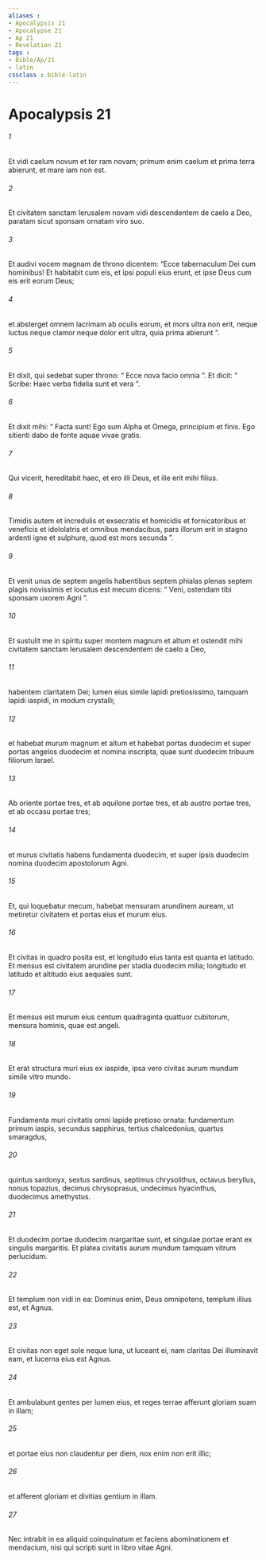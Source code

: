 ```yaml
---
aliases : 
- Apocalypsis 21
- Apocalypse 21
- Ap 21
- Revelation 21
tags : 
- Bible/Ap/21
- latin
cssclass : bible-latin
---
```


# Apocalypsis 21

###### 1
Et vidi caelum novum et ter ram novam; primum enim caelum et prima terra abierunt, et mare iam non est. 
###### 2
Et civitatem sanctam Ierusalem novam vidi descendentem de caelo a Deo, paratam sicut sponsam ornatam viro suo. 
###### 3
Et audivi vocem magnam de throno dicentem: “Ecce tabernaculum Dei cum hominibus! Et habitabit cum eis, et ipsi populi eius erunt, et ipse Deus cum eis erit eorum Deus; 
###### 4
et absterget omnem lacrimam ab oculis eorum, et mors ultra non erit, neque luctus neque clamor neque dolor erit ultra, quia prima abierunt ”.
###### 5
Et dixit, qui sedebat super throno: “ Ecce nova facio omnia ”. Et dicit: “ Scribe: Haec verba fidelia sunt et vera ”. 
###### 6
Et dixit mihi: “ Facta sunt! Ego sum Alpha et Omega, principium et finis. Ego sitienti dabo de fonte aquae vivae gratis. 
###### 7
Qui vicerit, hereditabit haec, et ero illi Deus, et ille erit mihi filius. 
###### 8
Timidis autem et incredulis et exsecratis et homicidis et fornicatoribus et veneficis et idololatris et omnibus mendacibus, pars illorum erit in stagno ardenti igne et sulphure, quod est mors secunda ”.
###### 9
Et venit unus de septem angelis habentibus septem phialas plenas septem plagis novissimis et locutus est mecum dicens: “ Veni, ostendam tibi sponsam uxorem Agni ”. 
###### 10
Et sustulit me in spiritu super montem magnum et altum et ostendit mihi civitatem sanctam Ierusalem descendentem de caelo a Deo, 
###### 11
habentem claritatem Dei; lumen eius simile lapidi pretiosissimo, tamquam lapidi iaspidi, in modum crystalli; 
###### 12
et habebat murum magnum et altum et habebat portas duodecim et super portas angelos duodecim et nomina inscripta, quae sunt duodecim tribuum filiorum Israel. 
###### 13
Ab oriente portae tres, et ab aquilone portae tres, et ab austro portae tres, et ab occasu portae tres; 
###### 14
et murus civitatis habens fundamenta duodecim, et super ipsis duodecim nomina duodecim apostolorum Agni.
###### 15
Et, qui loquebatur mecum, habebat mensuram arundinem auream, ut metiretur civitatem et portas eius et murum eius. 
###### 16
Et civitas in quadro posita est, et longitudo eius tanta est quanta et latitudo. Et mensus est civitatem arundine per stadia duodecim milia; longitudo et latitudo et altitudo eius aequales sunt. 
###### 17
Et mensus est murum eius centum quadraginta quattuor cubitorum, mensura hominis, quae est angeli. 
###### 18
Et erat structura muri eius ex iaspide, ipsa vero civitas aurum mundum simile vitro mundo. 
###### 19
Fundamenta muri civitatis omni lapide pretioso ornata: fundamentum primum iaspis, secundus sapphirus, tertius chalcedonius, quartus smaragdus, 
###### 20
quintus sardonyx, sextus sardinus, septimus chrysolithus, octavus beryllus, nonus topazius, decimus chrysoprasus, undecimus hyacinthus, duodecimus amethystus. 
###### 21
Et duodecim portae duodecim margaritae sunt, et singulae portae erant ex singulis margaritis. Et platea civitatis aurum mundum tamquam vitrum perlucidum.
###### 22
Et templum non vidi in ea: Dominus enim, Deus omnipotens, templum illius est, et Agnus. 
###### 23
Et civitas non eget sole neque luna, ut luceant ei, nam claritas Dei illuminavit eam, et lucerna eius est Agnus. 
###### 24
Et ambulabunt gentes per lumen eius, et reges terrae afferunt gloriam suam in illam; 
###### 25
et portae eius non claudentur per diem, nox enim non erit illic; 
###### 26
et afferent gloriam et divitias gentium in illam. 
###### 27
Nec intrabit in ea aliquid coinquinatum et faciens abominationem et mendacium, nisi qui scripti sunt in libro vitae Agni.
